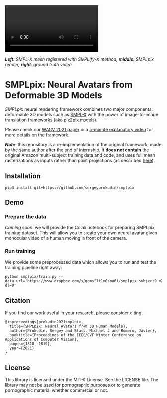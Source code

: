 ![video](https://user-images.githubusercontent.com/8117267/116534266-9b821180-a8e2-11eb-90c8-b6c565e335a8.mp4)

_**Left**: SMPL-X mesh registered with SMPLify-X method, **middle**: SMPLpix render, **right**: ground truth video_


# SMPLpix: Neural Avatars from Deformable 3D Models

*SMPLpix* neural rendering framework combines two major components: deformable 3D models such as [SMPL-X](https://smpl-x.is.tue.mpg.de/)
with the power of image-to-image translation frameworks (aka [pix2pix](https://phillipi.github.io/pix2pix/) models).

Please check our [WACV 2021 paper](https://arxiv.org/abs/2008.06872) or a [5-minute explanatory video](https://www.youtube.com/watch?v=JY9t4xUAouk) for more details on the framework. 

_**Note**_: this repository is a re-implementation of the original framework, made by the same author after the end of internship.
It **does not contain** the original Amazon multi-subject training data and code, and uses full mesh rasterizations as inputs rather than point projections (as described [here](https://youtu.be/JY9t4xUAouk?t=241)).

## Installation

```
pip3 install git+https://github.com/sergeyprokudin/smplpix
```

## Demo

### Prepare the data

_Coming soon_: we will provide the Colab notebook for preparing SMPLpix training dataset. This will allow you 
to create your own neural avatar given monocular video of a human moving in front of the camera.

### Run training

We provide some preprocessed data which allows you to run and test the training pipeline right away:

```
python smplpix/train.py --data_url='https://www.dropbox.com/s/gcmsf7t1v0snu6i/smplpix_subject0_v2.zip?dl=0'
```

## Citation

If you find our work useful in your research, please consider citing:
```
@inproceedings{prokudin2021smplpix,
  title={SMPLpix: Neural Avatars from 3D Human Models},
  author={Prokudin, Sergey and Black, Michael J and Romero, Javier},
  booktitle={Proceedings of the IEEE/CVF Winter Conference on Applications of Computer Vision},
  pages={1810--1819},
  year={2021}
}
```

## License

This library is licensed under the MIT-0 License. See the LICENSE file. The library may not be used for pornographic purposes or to generate pornographic material whether commercial or not.


